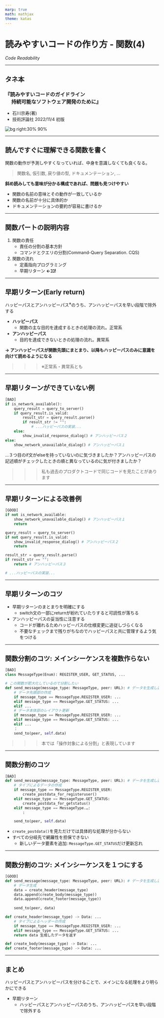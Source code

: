 ```yaml
---
marp: true
math: mathjax
theme: katas
---
```

<!-- 
size: 16:9
paginate: true
-->
<!-- header: 勉強会# ― エンジニアとしての解像度を高めるための勉強会-->

# 読みやすいコードの作り方 - 関数(4)

_Code Readability_

---

## タネ本

### 『読みやすいコードのガイドライン<br>　 持続可能なソフトウェア開発のために』

- 石川宗寿(著)
- 技術評論社 2022/11/4 初版

![bg right:30% 90%](assets/12-book.jpg)

---

## 読んですぐに理解できる関数を書く

関数の動作が予測しやすくなっていれば、中身を意識しなくても良くなる。

> 関数名, 仮引数, 戻り値の型, ドキュメンテーション, ...

**斜め読みしても意味が分かる構成であれば、問題も見つけやすい**

* 関数の名前の意味とその動作が一致しているか
* 関数の名前が十分に具体的か
* ドキュメンテーションの要約が容易に書けるか

<!-- 命名という話だけではなく、その実装においても大事という話。命名は命名編を見てほしい -->

---

## 関数パートの説明内容

1. 関数の責任
    * 責任の分割の基本方針
    * コマンドとクエリの分割(Command-Query Separation. CQS)
1. 関数の流れ
    * 定義指向プログラミング
    * 早期リターン **←ｺｺ!**

---

## 早期リターン(Early return)

ハッピーパスとアンハッピーパス$^※$のうち、アンハッピーパスを早い段階で除外する

* <b>ハッピーパス</b>
    * 関数の主な目的を達成するときの処理の流れ。正常系
* <b>アンハッピーパス</b>
    * 目的を達成できないときの処理の流れ。異常系

**→ アンハッピーパスが関数先頭にまとまり、以降もハッピーパスのみに意識を向けて読めるようになる**

>>> ※正常系・異常系とも

---

## 早期リターンができていない例

```py
[BAD]
if is_network_available():
    query_result = query_to_server()
    if query_result.is_valid:
        result_str = query_result.parse()
        if result_str != "":
            # ...ハッピーパスの実装...
    else:
        show_invalid_response_dialog() # アンハッピーパス２
else:
    show_network_unavailable_dialog() # アンハッピーパス１
```

…３つ目のif文がelseを持っていないのに気づきましたか？アンハッピーパスの記述順がチェックしたときの順と異なっているのに気が付きましたか？

>>> 私も過去のプロダクトコードで同じコードを見たことがあります

---

## 早期リターンによる改善例

```py
[GOOD]
if not is_network_available:
    show_network_unavailable_dialog() # アンハッピーパス１
    return

query_result = query_to_server()
if not query_result.is_valid:
    show_invalid_response_dialog() # アンハッピーパス２
    return

result_str = query_result.parse()
if result_str == "":
    return # アンハッピーパス３

# ...ハッピーパスの実装...
```

---

## 早期リターンのコツ

* 早期リターンのまとまりを明確にする
    * switch文の一部にreturnが紛れていたりすると可読性が落ちる
* アンハッピーパスの妥当性に注意する
    * コードが離れるためハッピーパスの仕様変更に追従しづらくなる
    * 不要なチェックまで残りがちなのでハッピーパスと共に管理するよう気をつける

---

## 関数分割のコツ: メインシーケンスを複数作らない

```py
[BAD]
class MessageType(Enum): REGISTER_USER, GET_STATUS, ...

# この関数が肥大化しているので分割したい
def send_message(message_type: MessageType, peer: URL): # データを生成し送信
    # データ先頭部の作成
    if message_type == MessageType.REGISTER_USER: ...
    elif message_type == MessageType.GET_STATUS: ...
    elif ...
    # データ本体部のレイアウト更新
    if message_type == MessageType.REGISTER_USER: ...
    elif message_type == MessageType.GET_STATUS: ...
    elif ...
    ：
    send_to(peer, self.data)
```

>>> 本では「操作対象による分割」と表現しています

---

## 関数分割のコツ

```py
[BAD]
def send_message(message_type: MessageType, peer: URL): # データを生成し送信
    # タイプによるデータの作成
    if message_type == MessageType.REGISTER_USER:
        create_postdata_for_registeruser()
    elif message_type == MessageType.GET_STATUS:
        create_postdata_for_getstatus()
    elif message_type == MessageType.…:
        :

    send_to(peer, self.data)
```

* `create_postdata()`を見ただけでは具体的な処理が分からない
* すべての分岐先で網羅性を担保できない
    * 新しいデータ要素を追加: `MessageType.GET_STATUS`だけ更新忘れ

---

## 関数分割のコツ: メインシーケンスを１つにする

```py
[GOOD]
def send_message(message_type: MessageType, peer: URL): # データを生成し送信
    # データ生成
    data = create_header(message_type)
    data.append(create_body(message_type))
    data.append(create_footer(message_type))
    
    send_to(peer, data)

def create_header(message_type) -> Data: ...
    # タイプによるヘッダーの作成
    if message_type == MessageType.REGISTER_USER: ...
    elif message_type == MessageType.GET_STATUS: ...
    return data 生成したデータを返す

def create_body(message_type) -> Data: ...
def create_footer(message_type) -> Data: ...
```

<!-- ポイントは２つある。
* メインになるシーケンスを残しているため、何をしている処理なのかがわかりやすい
* create_header()/body()/footer()などの処理が参照透過性を持っていること
 -->

---

## まとめ

ハッピーパスとアンハッピーパスを分けることで、メインになる処理をより明らかにできる

* 早期リターン
    * ハッピーパスとアンハッピーパスのうち、アンハッピーパスを早い段階で除外する

<!-- 書籍 p172 にもまとめがある -->

